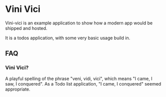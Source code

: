 # Vini Vici

Vini-vici is an example application to show how a modern app would be shipped and hosted.

It is a todos application, with some very basic usage build in.

## FAQ

### Vini Vici?

A playful spelling of the phrase "veni, vidi, vici", which means "I came, I saw, I conquered". As a Todo list application, "I came, I conquered" seemed appropriate.
